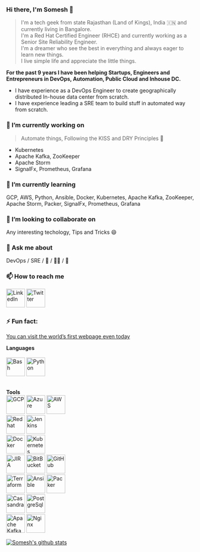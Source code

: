 ### Hi there, I'm Somesh 👋

> I'm a tech geek from state Rajasthan (Land of Kings), India :india: and currently living in Bangalore.<br/>
> I'm a Red Hat Certified Engineer (RHCE) and currently working as a Senior Site Reliability Engineer.<br/>
> I'm a dreamer who see the best in everything and always eager to learn new things.<br/>
> I live simple life and appreciate the little things.<br/>

**For the past 9 years I have been helping Startups, Engineers and Entrepreneurs in DevOps, Automation, Public Cloud and Inhouse DC.<br/>**
* I have experience as a DevOps Engineer to create geographically distributed In-house data center from scratch.<br/>
* I have experience leading a SRE team to build stuff in automated way from scratch.<br/>


### 🔭 I’m currently working on
> Automate things, Following the KISS and DRY Principles :metal:
* Kubernetes
* Apache Kafka, ZooKeeper
* Apache Storm
* SignalFx, Prometheus, Grafana

### 🌱 I’m currently learning
GCP, AWS, Python, Ansible, Docker, Kubernetes, Apache Kafka, ZooKeeper, Apache Storm, Packer, SignalFx, Prometheus, Grafana

### 👯 I’m looking to collaborate on
Any interesting techology, Tips and Tricks :smile:

### 💬 Ask me about
DevOps / SRE / :running_shirt_with_sash: / :running_man: / :badminton:

### 📫 How to reach me
[<img title="LinkedIn" width="50px" src="https://cdn.jsdelivr.net/npm/simple-icons@3.1.0/icons/linkedin.svg" />](https://www.linkedin.com/in/someshprajapati/)
[<img title="Twitter" width="50px" src="https://cdn.jsdelivr.net/npm/simple-icons@3.1.0/icons/twitter.svg" />](https://twitter.com/PrajapatSomesh)

### ⚡ Fun fact:
[You can visit the world’s first webpage even today](http://info.cern.ch/hypertext/WWW/TheProject.html)


**Languages**<br/><br/>
<img title="Bash" width="50px" src="https://cdn.jsdelivr.net/npm/simple-icons@3.1.0/icons/gnubash.svg" />
<img title="Python" width="50px" src="https://cdn.jsdelivr.net/npm/simple-icons@3.1.0/icons/python.svg" />
<br/>

<br/>**Tools**<br/>
<img title="GCP" width="50px" src="https://cdn.jsdelivr.net/npm/simple-icons@5.10.0/icons/googlecloud.svg" />
<img title="Azure" width="50px" src="https://cdn.jsdelivr.net/npm/simple-icons@5.10.0/icons/microsoftazure.svg" />
<img title="AWS" width="50px" src="https://cdn.jsdelivr.net/npm/simple-icons@5.10.0/icons/amazonaws.svg" />
<br/>
<img title="Redhat" width="50px" src="https://cdn.jsdelivr.net/npm/simple-icons@5.10.0/icons/redhat.svg" />
<img title="Jenkins" width="50px" src="https://cdn.jsdelivr.net/npm/simple-icons@5.10.0/icons/jenkins.svg" />
<br/>
<img title="Docker" width="50px" src="https://cdn.jsdelivr.net/npm/simple-icons@5.10.0/icons/docker.svg" />
<img title="Kubernetes" width="50px" src="https://cdn.jsdelivr.net/npm/simple-icons@5.10.0/icons/kubernetes.svg" />
<br/>
<img title="JIRA" width="50px" src="https://cdn.jsdelivr.net/npm/simple-icons@5.10.0/icons/jira.svg" />
<img title="BitBucket" width="50px" src="https://cdn.jsdelivr.net/npm/simple-icons@5.10.0/icons/bitbucket.svg" />
<img title="GitHub" width="50px" src="https://cdn.jsdelivr.net/npm/simple-icons@5.10.0/icons/github.svg" />
<br/>
<img title="Terraform" width="50px" src="https://cdn.jsdelivr.net/npm/simple-icons@5.10.0/icons/terraform.svg" />
<img title="Ansible" width="50px" src="https://cdn.jsdelivr.net/npm/simple-icons@5.10.0/icons/ansible.svg" />
<img title="Packer" width="50px" src="https://cdn.jsdelivr.net/npm/simple-icons@5.10.0/icons/packer.svg" />
<br/>
<img title="Cassandra" width="50px" src="https://cdn.jsdelivr.net/npm/simple-icons@5.10.0/icons/apachecassandra.svg" />
<img title="PostgreSql" width="50px" src="https://cdn.jsdelivr.net/npm/simple-icons@5.10.0/icons/postgresql.svg" />
<br/>
<img title="Apache Kafka" width="50px" src="https://cdn.jsdelivr.net/npm/simple-icons@5.10.0/icons/apachekafka.svg" />
<img title="Nginx" width="50px" src="https://cdn.jsdelivr.net/npm/simple-icons@5.10.0/icons/nginx.svg" />


[![Somesh's github stats](https://github-readme-stats.vercel.app/api?username=someshprajapati&show_icons=true&hide_rank=true)](https://github.com/anuraghazra/github-readme-stats)

<!--
**someshprajapati/someshprajapati** is a ✨ _special_ ✨ repository because its `README.md` (this file) appears on your GitHub profile.

Here are some ideas to get you started:

- 🔭 I’m currently working on ...
- 🌱 I’m currently learning ...
- 👯 I’m looking to collaborate on ...
- 🤔 I’m looking for help with ...
- 💬 Ask me about ...
- 📫 How to reach me: ...
- 😄 Pronouns: ...
- ⚡ Fun fact: ...
-->
